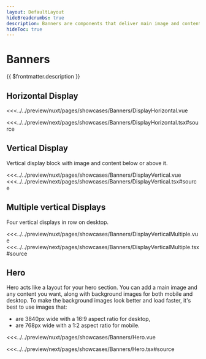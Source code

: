 ```yaml
---
layout: DefaultLayout
hideBreadcrumbs: true
description: Banners are components that deliver main image and content in various configurations.
hideToc: true
---
```

# Banners

{{ $frontmatter.description }}

## Horizontal Display

<Showcase showcase-name="Banners/DisplayHorizontal" style="min-height:800px">

<!-- vue -->
<<<../../preview/nuxt/pages/showcases/Banners/DisplayHorizontal.vue
<!-- end vue -->
<!-- react -->
<<<../../preview/next/pages/showcases/Banners/DisplayHorizontal.tsx#source
<!-- end react -->

</Showcase>

## Vertical Display

Vertical display block with image and content below or above it.

<Showcase showcase-name="Banners/DisplayVertical" style="min-height: 800px;">
<!-- vue -->
<<<../../preview/nuxt/pages/showcases/Banners/DisplayVertical.vue
<!-- end vue -->
<!-- react -->
<<<../../preview/next/pages/showcases/Banners/DisplayVertical.tsx#source
<!-- end react -->
</Showcase>

## Multiple vertical Displays

Four vertical displays in row on desktop.

<Showcase showcase-name="Banners/DisplayVerticalMultiple" style="min-height: 750px;">
<!-- vue -->
<<<../../preview/nuxt/pages/showcases/Banners/DisplayVerticalMultiple.vue
<!-- end vue -->
<!-- react -->
<<<../../preview/next/pages/showcases/Banners/DisplayVerticalMultiple.tsx#source
<!-- end react -->
</Showcase>

## Hero

Hero acts like a layout for your hero section. You can add a main image and any content you want, along with background images for both mobile and desktop. To make the background images look better and load faster, it's best to use images that:

- are 3840px wide with a 16:9 aspect ratio for desktop,
- are 768px wide with a 1:2 aspect ratio for mobile.

<Showcase showcase-name="Banners/Hero" style="min-height:620px">

<!-- vue -->
<<<../../preview/nuxt/pages/showcases/Banners/Hero.vue
<!-- end vue -->
<!-- react -->
<<<../../preview/next/pages/showcases/Banners/Hero.tsx#source
<!-- end react -->

</Showcase>
